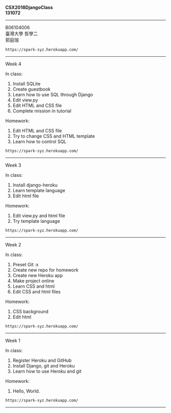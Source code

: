 __CSX2018DjangoClass__  
__131072__

---

B06104006  
臺灣大學 哲學二  
郭庭瑞  



`https://spark-syz.herokuapp.com/`


---
Week 4

In class:

1. Install SQLite
2. Create guestbook
3. Learn how to use SQL through Django
4. Edit view.py
5. Edit HTML and CSS file
6. Complete mission in tutorial

Homework:

1. Edit HTML and CSS file
2. Try to change CSS and HTML template
3. Learn how to control SQL

`https://spark-syz.herokuapp.com/`

---
Week 3

In class:

1. Install django-heroku
2. Learn template language
3. Edit html file

Homework:

1. Edit view.py and html file
2. Try template language

`https://spark-syz.herokuapp.com/`

---
Week 2

In class:

1. Preset Git :x  
2. Create new repo for homework
3. Create new Heroku app
4. Make project online
5. Learn CSS and html
6. Edit CSS and html files

Homework:  

1. CSS background
2. Edit html

`https://spark-syz.herokuapp.com/`

---
Week 1

In class:

1. Register Heroku and GitHub  
2. Install Django, git and Heroku
3. Learn how to use Heroku and git

Homework:

1. Hello, World.  

`https://spark-syz.herokuapp.com/`

---
